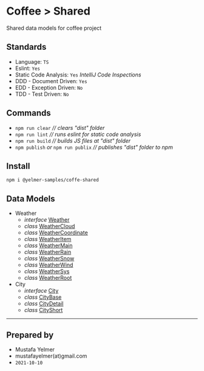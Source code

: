 # Coffee > Shared

Shared data models for coffee project

## Standards
- Language: `TS`
- Eslint: `Yes`
- Static Code Analysis: `Yes` *IntelliJ Code Inspections*
- DDD - Document Driven: `Yes`
- EDD - Exception Driven: `No`
- TDD - Test Driven: `No`

## Commands
- ``npm run clear`` *// clears "dist" folder*
- ``npm run lint`` *// runs eslint for static code analysis*
- ``npm run build`` *// builds JS files at "dist" folder*
- ``npm publish`` *or* ``npm run publix`` *// publishes "dist" folder to npm*

## Install
``npm i @yelmer-samples/coffe-shared``

## Data Models
- Weather
  - *interface* [Weather](./src/weather/Weather.ts)
  - *class* [WeatherCloud](./src/weather/WeatherCloud.ts)
  - *class* [WeatherCoordinate](./src/weather/WeatherCoordinate.ts)
  - *class* [WeatherItem](./src/weather/WeatherItem.ts)
  - *class* [WeatherMain](./src/weather/WeatherMain.ts)
  - *class* [WeatherRain](./src/weather/WeatherRain.ts)
  - *class* [WeatherSnow](./src/weather/WeatherSnow.ts)
  - *class* [WeatherWind](./src/weather/WeatherWind.ts)
  - *class* [WeatherSys](./src/weather/WeatherSys.ts)
  - *class* [WeatherRoot](./src/weather/WeatherRoot.ts)
- City
  - *interface* [City](./src/city/City.ts)
  - *class* [CityBase](./src/city/CityBase.ts)
  - *class* [CityDetail](./src/city/CityDetail.ts)
  - *class* [CityShort](./src/city/CityShort.ts)

---
## Prepared by
- Mustafa Yelmer
- mustafayelmer(at)gmail.com
- `2021-10-10`